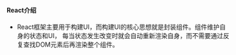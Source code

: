 #### React介绍
- React框架主要用于构建UI，而构建UI的核心思想就是封装组件。组件维护自身的状态和UI，  每当状态发生改变时就会自动重新渲染自身，而不需要通过反复查找DOM元素后再渲染整个组件。

